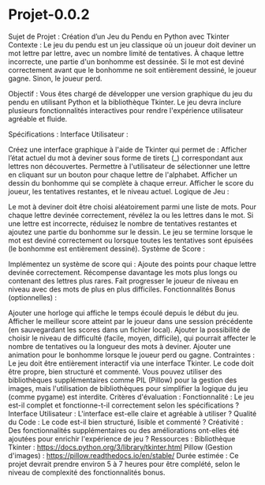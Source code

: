 # Projet-0.0.2

Sujet de Projet : Création d’un Jeu du Pendu en Python avec Tkinter
Contexte :
Le jeu du pendu est un jeu classique où un joueur doit deviner un mot lettre par lettre, avec un nombre limité de tentatives. À chaque lettre incorrecte, une partie d'un bonhomme est dessinée. Si le mot est deviné correctement avant que le bonhomme ne soit entièrement dessiné, le joueur gagne. Sinon, le joueur perd.

Objectif :
Vous êtes chargé de développer une version graphique du jeu du pendu en utilisant Python et la bibliothèque Tkinter. Le jeu devra inclure plusieurs fonctionnalités interactives pour rendre l'expérience utilisateur agréable et fluide.

Spécifications :
Interface Utilisateur :

Créez une interface graphique à l'aide de Tkinter qui permet de :
Afficher l’état actuel du mot à deviner sous forme de tirets (_) correspondant aux lettres non découvertes.
Permettre à l'utilisateur de sélectionner une lettre en cliquant sur un bouton pour chaque lettre de l'alphabet.
Afficher un dessin du bonhomme qui se complète à chaque erreur.
Afficher le score du joueur, les tentatives restantes, et le niveau actuel.
Logique de Jeu :

Le mot à deviner doit être choisi aléatoirement parmi une liste de mots.
Pour chaque lettre devinée correctement, révélez la ou les lettres dans le mot.
Si une lettre est incorrecte, réduisez le nombre de tentatives restantes et ajoutez une partie du bonhomme sur le dessin.
Le jeu se termine lorsque le mot est deviné correctement ou lorsque toutes les tentatives sont épuisées (le bonhomme est entièrement dessiné).
Système de Score :

Implémentez un système de score qui :
Ajoute des points pour chaque lettre devinée correctement.
Récompense davantage les mots plus longs ou contenant des lettres plus rares.
Fait progresser le joueur de niveau en niveau avec des mots de plus en plus difficiles.
Fonctionnalités Bonus (optionnelles) :

Ajouter une horloge qui affiche le temps écoulé depuis le début du jeu.
Afficher le meilleur score atteint par le joueur dans une session précédente (en sauvegardant les scores dans un fichier local).
Ajouter la possibilité de choisir le niveau de difficulté (facile, moyen, difficile), qui pourrait affecter le nombre de tentatives ou la longueur des mots à deviner.
Ajouter une animation pour le bonhomme lorsque le joueur perd ou gagne.
Contraintes :
Le jeu doit être entièrement interactif via une interface Tkinter.
Le code doit être propre, bien structuré et commenté.
Vous pouvez utiliser des bibliothèques supplémentaires comme PIL (Pillow) pour la gestion des images, mais l'utilisation de bibliothèques pour simplifier la logique du jeu (comme pygame) est interdite.
Critères d'évaluation :
Fonctionnalité : Le jeu est-il complet et fonctionne-t-il correctement selon les spécifications ?
Interface Utilisateur : L'interface est-elle claire et agréable à utiliser ?
Qualité du Code : Le code est-il bien structuré, lisible et commenté ?
Créativité : Des fonctionnalités supplémentaires ou des améliorations ont-elles été ajoutées pour enrichir l'expérience de jeu ?
Ressources :
Bibliothèque Tkinter : https://docs.python.org/3/library/tkinter.html
Pillow (Gestion d'images) : https://pillow.readthedocs.io/en/stable/
Durée estimée :
Ce projet devrait prendre environ 5 à 7 heures pour être complété, selon le niveau de complexité des fonctionnalités bonus.

